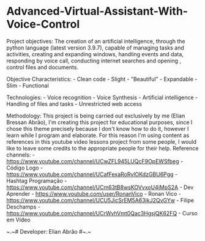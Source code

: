 # Advanced-Virtual-Assistant-With-Voice-Control
Project objectives:
    The creation of an artificial intelligence, through the python language (latest version 3.9.7), capable of managing tasks and activities, creating and expanding windows, handling events and data, responding by voice call, conducting internet searches and opening , control files and documents.

Objective Characteristics:
    - Clean code
    - Slight
    - "Beautiful"
    - Expandable
    - Slim
    - Functional

Technologies:
    - Voice recognition
    - Voice Synthesis
    - Artificial intelligence
    - Handling of files and tasks
    - Unrestricted web access

Methodology:
    This project is being carried out exclusively by me (Elian Bressan Abrão), I'm creating this project for educational purposes, since I chose this theme precisely because I don't know how to do it, however I learn while I program and elaborate. For this reason I'm using content as references in this youtube video lessons project from some people, I would like to leave some credits to the appropriate people for their help.
    Reference channels:
    - https://www.youtube.com/channel/UCwZFL945LUQcF9OpEWSfbeg - Código Logo
    - https://www.youtube.com/channel/UCafFexaRoRylOKdzGBU6Pgg - Hashtag Programação
    - https://www.youtube.com/channel/UCm63tB8wsKOVvxoU4iMpS2A - Dev Aprender
    - https://www.youtube.com/user/RonanVico - Ronan Vico
    - https://www.youtube.com/channel/UCU5JicSrEM5A63jkJ2QvGYw - Filipe Deschamps
    - https://www.youtube.com/channel/UCrWvhVmt0Qac3HgsjQK62FQ - Curso em Vídeo


~.~# Developer: Elian Abrão #~.~
